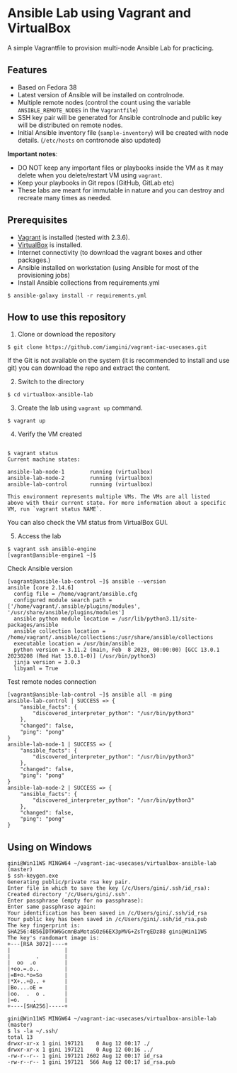 # Ansible Lab using Vagrant and VirtualBox

A simple Vagrantfile to provision multi-node Ansible Lab for practicing.

## Features

- Based on Fedora 38
- Latest version of Ansible will be installed on controlnode.
- Multiple remote nodes (control the count using the variable `ANSIBLE_REMOTE_NODES` in the `Vagrantfile`)
- SSH key pair will be generated for Ansible controlnode and public key will be distributed on remote nodes.
- Initial Ansible inventory file (`sample-inventory`) will be created with node details. (`/etc/hosts` on contronode also updated)

**Important notes**:

- DO NOT keep any important files or playbooks inside the VM as it may delete when you delete/restart VM using `vagrant`.
- Keep your playbooks in Git repos (GitHub, GitLab etc)
- These labs are meant for immutable in nature and you can destroy and recreate many times as needed.

## Prerequisites

- [Vagrant](https://developer.hashicorp.com/vagrant/docs/installation) is installed (tested with 2.3.6).
- [VirtualBox](https://www.virtualbox.org/wiki/Downloads) is installed.
- Internet connectivity (to download the vagrant boxes and other packages.)
- Ansible installed on workstation (using Ansible for most of the provisioning jobs)
- Install Ansible collections from requirements.yml

```shell
$ ansible-galaxy install -r requirements.yml
```


## How to use this repository

1. Clone or download the repository

```shell
$ git clone https://github.com/iamgini/vagrant-iac-usecases.git
```

If the Git is not available on the system (it is recommended to install and use git) you can download the repo and extract the content.

2. Switch to the directory

```shell
$ cd virtualbox-ansible-lab
```

3. Create the lab using `vagrant up` command.

```Shell
$ vagrant up
```

4. Verify the VM created

```shell

$ vagrant status
Current machine states:

ansible-lab-node-1        running (virtualbox)
ansible-lab-node-2        running (virtualbox)
ansible-lab-control       running (virtualbox)

This environment represents multiple VMs. The VMs are all listed
above with their current state. For more information about a specific
VM, run `vagrant status NAME`.
```

You can also check the VM status from VirtualBox GUI.

5. Access the lab

```shell
$ vagrant ssh ansible-engine
[vagrant@ansible-engine1 ~]$ 
```

Check Ansible version

```shell
[vagrant@ansible-lab-control ~]$ ansible --version
ansible [core 2.14.6]
  config file = /home/vagrant/ansible.cfg
  configured module search path = ['/home/vagrant/.ansible/plugins/modules', '/usr/share/ansible/plugins/modules']
  ansible python module location = /usr/lib/python3.11/site-packages/ansible
  ansible collection location = /home/vagrant/.ansible/collections:/usr/share/ansible/collections
  executable location = /usr/bin/ansible
  python version = 3.11.2 (main, Feb  8 2023, 00:00:00) [GCC 13.0.1 20230208 (Red Hat 13.0.1-0)] (/usr/bin/python3)
  jinja version = 3.0.3
  libyaml = True
```

Test remote nodes connection

```shell
[vagrant@ansible-lab-control ~]$ ansible all -m ping
ansible-lab-control | SUCCESS => {
    "ansible_facts": {
        "discovered_interpreter_python": "/usr/bin/python3"
    },
    "changed": false,
    "ping": "pong"
}
ansible-lab-node-1 | SUCCESS => {
    "ansible_facts": {
        "discovered_interpreter_python": "/usr/bin/python3"
    },
    "changed": false,
    "ping": "pong"
}
ansible-lab-node-2 | SUCCESS => {
    "ansible_facts": {
        "discovered_interpreter_python": "/usr/bin/python3"
    },
    "changed": false,
    "ping": "pong"
}
```

## Using on Windows

```shell
gini@Win11WS MINGW64 ~/vagrant-iac-usecases/virtualbox-ansible-lab (master)
$ ssh-keygen.exe
Generating public/private rsa key pair.
Enter file in which to save the key (/c/Users/gini/.ssh/id_rsa): Created directory '/c/Users/gini/.ssh'.
Enter passphrase (empty for no passphrase):
Enter same passphrase again:
Your identification has been saved in /c/Users/gini/.ssh/id_rsa
Your public key has been saved in /c/Users/gini/.ssh/id_rsa.pub
The key fingerprint is:
SHA256:4B56IDTKW6GcmnBaMotaSOz66EX3pMVG+ZsTrgEDz88 gini@Win11WS
The key's randomart image is:
+---[RSA 3072]----+
|                 |
|        .        |
|  oo  .o         |
|+oo.=.o..        |
|=B+o.*o=So       |
|*X+..+@.. +      |
|Bo....oE =       |
|oo.  .  o .      |
|=o.    .         |
+----[SHA256]-----+

gini@Win11WS MINGW64 ~/vagrant-iac-usecases/virtualbox-ansible-lab (master)
$ ls -la ~/.ssh/
total 13
drwxr-xr-x 1 gini 197121    0 Aug 12 00:17 ./
drwxr-xr-x 1 gini 197121    0 Aug 12 00:16 ../
-rw-r--r-- 1 gini 197121 2602 Aug 12 00:17 id_rsa
-rw-r--r-- 1 gini 197121  566 Aug 12 00:17 id_rsa.pub

```